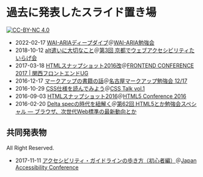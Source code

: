 過去に発表したスライド置き場
============================

<a href="https://creativecommons.org/licenses/by-nc/4.0/deed.ja">![CC-BY-NC 4.0](http://img.shields.io/badge/license-CC%20BY%20NC%204.0-yellow.svg)</a>

- 2022-02-17 [WAI-ARIAディープダイブ](https://docs.google.com/presentation/d/1-PFlZmyXvtVRNkYGY8PL9E-qH8uRbMZxH7bV-2qz3rQ/edit#slide=id.p)＠[WAI\-ARIA勉強会](https://markuplint.connpass.com/event/237495/)
- 2018-10-12 <a href="https://github.com/momdo/talk/blob/master/webtalk_2018-10-12.pdf">alt遣いに大切なこと</a>＠<a href="https://connpass.com/event/102037/">第3回 京都でウェブアクセシビリティたいらげ会</a>
- 2017-03-18 <a href="https://github.com/momdo/talk/blob/master/webtalk_2017-03-18.pdf">HTMLスナップショット2016改</a>＠<a href="http://kfug.jp/frontconf2017/">FRONTEND CONFERENCE 2017 | 関西フロントエンドUG</a>
- 2016-12-17 <a href="https://github.com/momdo/talk/blob/master/webtalk_2016-12-17.pdf">マークアップの書籍の話</a>＠<a href="https://758markup.doorkeeper.jp/events/54593">名古屋マークアップ勉強会 12/17</a>
- 2016-10-29 <a href="https://github.com/momdo/talk/blob/master/webtalk_2016-10-29.pdf">CSS仕様を読んでみよう</a>＠<a href="https://taminc.doorkeeper.jp/events/52298">CSS Talk vol.1</a>
- 2016-09-03 <a href="https://github.com/momdo/talk/blob/master/webtalk_2016-09-03.pdf">HTMLスナップショット2016</a>＠<a href="http://events.html5j.org/conference/2016/9/">HTML5 Conference 2016</a> 
- 2016-02-20 <a href="https://github.com/momdo/talk/blob/master/webtalk_2016-02-20.pdf">Delta specの時代を紐解く</a>＠<a href="https://eventdots.jp/event/580343">第62回 HTML5とか勉強会スペシャル ― ブラウザ、次世代Web標準の最新動向とか</a> 

## 共同発表物

All Right Reserved.

- 2017-11-11 <a href="https://docs.google.com/presentation/d/1U74164uPJsHQU12OcAeZPVwfwCzAWJy6hSPZyCxG8kM/edit#slide=id.p">アクセシビリティ・ガイドラインの歩き方（初心者編）</a>＠<a href="https://japan-a11y-conf.com/">Japan Accessibility Conference</a>

